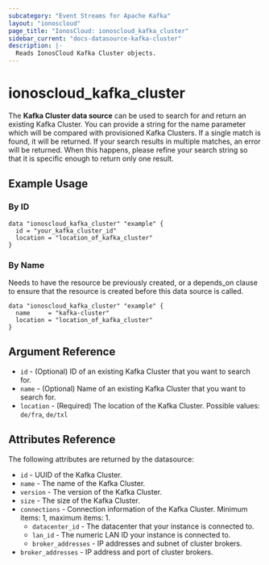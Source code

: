 ```yaml
---
subcategory: "Event Streams for Apache Kafka"
layout: "ionoscloud"
page_title: "IonosCloud: ionoscloud_kafka_cluster"
sidebar_current: "docs-datasource-kafka-cluster"
description: |-
  Reads IonosCloud Kafka Cluster objects.
---
```


# ionoscloud_kafka_cluster

The **Kafka Cluster data source** can be used to search for and return an existing Kafka Cluster.
You can provide a string for the name parameter which will be compared with provisioned Kafka Clusters.
If a single match is found, it will be returned. If your search results in multiple matches, an error will be returned.
When this happens, please refine your search string so that it is specific enough to return only one result.

## Example Usage

### By ID

```hcl
data "ionoscloud_kafka_cluster" "example" {
  id = "your_kafka_cluster_id"
  location = "location_of_kafka_cluster"
}
```

### By Name

Needs to have the resource be previously created, or a depends_on clause to ensure that the resource is created before
this data source is called.

```hcl
data "ionoscloud_kafka_cluster" "example" {
  name     = "kafka-cluster"
  location = "location_of_kafka_cluster"
}
```

## Argument Reference

* `id` - (Optional) ID of an existing Kafka Cluster that you want to search for.
* `name` - (Optional) Name of an existing Kafka Cluster that you want to search for.
* `location` - (Required) The location of the Kafka Cluster. Possible values: `de/fra`, `de/txl`

## Attributes Reference

The following attributes are returned by the datasource:

* `id` - UUID of the Kafka Cluster.
* `name` - The name of the Kafka Cluster.
* `version` - The version of the Kafka Cluster.
* `size` - The size of the Kafka Cluster.
* `connections` - Connection information of the Kafka Cluster. Minimum items: 1, maximum items: 1.
    * `datacenter_id` - The datacenter that your instance is connected to.
    * `lan_id` - The numeric LAN ID your instance is connected to.
    * `broker_addresses` - IP addresses and subnet of cluster brokers.
* `broker_addresses` - IP address and port of cluster brokers.
